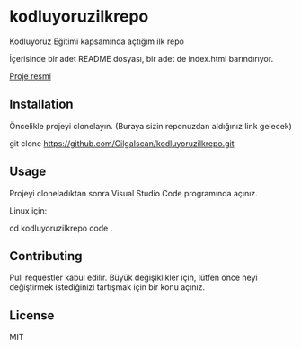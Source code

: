 # kodluyoruzilkrepo
Kodluyoruz Eğitimi kapsamında açtığım ilk repo

İçerisinde bir adet README dosyası, bir adet de index.html barındırıyor.

 [Proje resmi](github.png)

## Installation
Öncelikle projeyi clonelayın. (Buraya sizin reponuzdan aldığınız link gelecek)

git clone https://github.com/CilgaIscan/kodluyoruzilkrepo.git

## Usage
Projeyi cloneladıktan sonra Visual Studio Code programında açınız.

Linux için:

cd kodluyoruzilkrepo
code .

## Contributing
Pull requestler kabul edilir. Büyük değişiklikler için, lütfen önce neyi değiştirmek istediğinizi tartışmak için bir konu açınız.

## License
MIT
